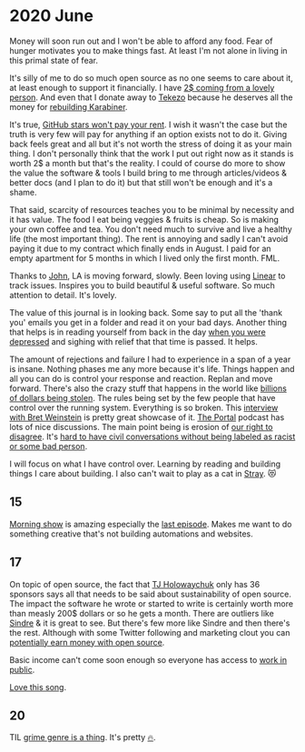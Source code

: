# 2020 June

Money will soon run out and I won't be able to afford any food. Fear of hunger motivates you to make things fast. At least I'm not alone in living in this primal state of fear.

It's silly of me to do so much open source as no one seems to care about it, at least enough to support it financially. I have [2\$ coming from a lovely person](https://github.com/sponsors/nikitavoloboev). And even that I donate away to [Tekezo](https://github.com/tekezo) because he deserves all the money for [rebuilding Karabiner](https://github.com/pqrs-org/Karabiner-DriverKit-VirtualHIDDevice).

It's true, [GitHub stars won't pay your rent](https://medium.com/@kitze/github-stars-wont-pay-your-rent-8b348e12baed). I wish it wasn't the case but the truth is very few will pay for anything if an option exists not to do it. Giving back feels great and all but it's not worth the stress of doing it as your main thing. I don't personally think that the work I put out right now as it stands is worth 2\$ a month but that's the reality. I could of course do more to show the value the software & tools I build bring to me through articles/videos & better docs (and I plan to do it) but that still won't be enough and it's a shame.

That said, scarcity of resources teaches you to be minimal by necessity and it has value. The food I eat being veggies & fruits is cheap. So is making your own coffee and tea. You don't need much to survive and live a healthy life (the most important thing). The rent is annoying and sadly I can't avoid paying it due to my contract which finally ends in August. I paid for an empty apartment for 5 months in which I lived only the first month. FML.

Thanks to [John](https://github.com/jletey), LA is moving forward, slowly. Been loving using [Linear](https://linear.app/) to track issues. Inspires you to build beautiful & useful software. So much attention to detail. It's lovely.

The value of this journal is in looking back. Some say to put all the 'thank you' emails you get in a folder and read it on your bad days. Another thing that helps is in reading yourself from back in the day [when you were depressed](../2018/2018-april.md) and sighing with relief that that time is passed. It helps.

The amount of rejections and failure I had to experience in a span of a year is insane. Nothing phases me any more because it's life. Things happen and all you can do is control your response and reaction. Replan and move forward. There's also the crazy stuff that happens in the world like [billions of dollars being stolen](https://www.reddit.com/r/politics/comments/h16knm/speaking_of_looting_trump_admin_refuses_to/). The rules being set by the few people that have control over the running system. Everything is so broken. This [interview with Bret Weinstein](https://overcast.fm/+setAHw) is pretty great showcase of it. [The Portal](https://overcast.fm/itunes1469999563/the-portal) podcast has lots of nice discussions. The main point being is erosion of [our right to disagree](https://wincent.com/blog/on-the-right-to-disagree). It's [hard to have civil conversations without being labeled as racist or some bad person](https://overcast.fm/+KhqFMR3J4).

I will focus on what I have control over. Learning by reading and building things I care about building. I also can't wait to play as a cat in [Stray](https://www.youtube.com/watch?v=u84hRUQlaio). 😻

## 15

[Morning show](https://trakt.tv/shows/the-morning-show) is amazing especially the [last episode](https://open.spotify.com/track/6McEOQxpbWsO4OU0PDfy7x?si=qQ5XPPHPRnC-cWXyCTAnVg). Makes me want to do something creative that's not building automations and websites.

## 17

On topic of open source, the fact that [TJ Holowaychuk](https://github.com/sponsors/tj) only has 36 sponsors says all that needs to be said about sustainability of open source. The impact the software he wrote or started to write is certainly worth more than measly 200\$ dollars or so he gets a month. There are outliers like [Sindre](https://github.com/sponsors/sindresorhus) & it is great to see. But there's few more like Sindre and then there's the rest. Although with some Twitter following and marketing clout you can [potentially earn money with open source](https://calebporzio.com/i-just-hit-dollar-100000yr-on-github-sponsors-heres-how-i-did-it).

Basic income can't come soon enough so everyone has access to [work in public](https://nayafia.substack.com/p/22-working-in-public).

[Love this song](https://open.spotify.com/track/3XkXJNMHJB0UiKiVz83yD7?si=PtHhOOmMQn6eM5hwGg8XkQ).

## 20

TIL [grime genre is a thing](https://news.ycombinator.com/item?id=23580051). It's pretty [🔥](https://www.youtube.com/watch?v=EbZiQ0bKFS0).
